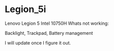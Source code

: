 # Legion_5i

Lenovo Legion 5 Intel 10750H
Whats not working:

Backlight, 
Trackpad, 
Battery management

I will update once I figure it out.
